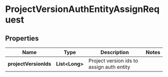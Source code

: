 
# ProjectVersionAuthEntityAssignRequest

## Properties
Name | Type | Description | Notes
------------ | ------------- | ------------- | -------------
**projectVersionIds** | **List&lt;Long&gt;** | Project version ids to assign auth entity | 



